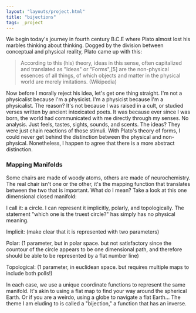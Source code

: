 ```yaml
---
layout: "layouts/project.html"
title: "bijections"
tags: _project
---
```


We begin today's journey in fourth century B.C.E where Plato almost lost his marbles thinking about thinking. Dogged by the division between conceptual and physical reality, Plato came up with this:

> According to this (his) theory, ideas in this sense, often capitalized and translated as "Ideas" or "Forms",[5] are the non-physical essences of all things, of which objects and matter in the physical world are merely imitations. (Wikipedia)

Now before I morally reject his idea, let's get one thing straight. I'm not a physicalist because I'm a physicist. I'm a physicist because I'm a physicalist. The reason? It's not because I was raised in a cult, or studied verses written by ancient intoxicated poets. It was because ever since I was born, the world had communicated with me directly through my senses. No analysis. Just feels, tastes, sights, sounds, and scents. The ideas? They were just chain reactions of those stimuli. With Plato's theory of forms, I could never get behind the distinction between the physical and non-physical. Nonetheless, I happen to agree that there is a more abstract distinction.

### Mapping Manifolds

Some chairs are made of woody atoms, others are made of neurochemistry. The real chair isn't one or the other, it's the mapping function that translates between the two that is important. What do I mean? Take a look at this one dimensional closed manifold:

I call it: a circle. I can represent it implicitly, polarly, and topologically. The statement "which one is the truest circle?" has simply has no physical meaning.

Implicit:
(make clear that it is represented with two parameters)

Polar:
(1 parameter, but in polar space. but not satisfactory since the countour of the circle appears to be one dimensional path, and therefore should be able to be represented by a flat number line)

Topological:
(1 parameter, in euclidean space. but requires multiple maps to include both polls!)

In each case, we use a unique coordinate functions to represent the same manifold. It's akin to using a flat map to find your way around the spherical Earth. Or if you are a weirdo, using a globe to navigate a flat Earth... The theme I am eluding to is called a "bijection," a function that has an inverse.

<br/><br/><br/><br/><br/><br/>
